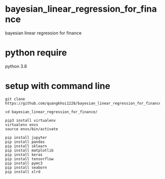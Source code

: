 # bayesian_linear_regression_for_finance
bayesian linear regression for finance

# python require
python 3.8

# setup with command line

```
git clone https://github.com/quangkhoi1228/bayesian_linear_regression_for_finance.git

cd bayesian_linear_regression_for_finance/

pip3 install virtualenv
virtualenv envs
source envs/bin/activate

pip install jupyter
pip install pandas
pip install sklearn
pip install matplotlib
pip install keras
pip install tensorflow
pip install pymc3
pip install seaborn
pip install xlrd
```
